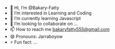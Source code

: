 - 👋 Hi, I’m @Bakary-Fatty
- 👀 I’m interested in Learning and Coding
- 🌱 I’m currently learning Javascript
- 💞️ I’m looking to collaborate on ...
- 📫 How to reach me bakaryfatty555@gmail.com
- 😄 Pronouns: Jarraboyow
- ⚡ Fun fact: ...

<!---
Bakary-Fatty/Bakary-Fatty is a ✨ special ✨ repository because its `README.md` (this file) appears on your GitHub profile.
You can click the Preview link to take a look at your changes.
--->
